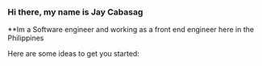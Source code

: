 ### Hi there, my name is Jay Cabasag

**Im a Software engineer and working as a front end engineer here in the Philippines

Here are some ideas to get you started:

